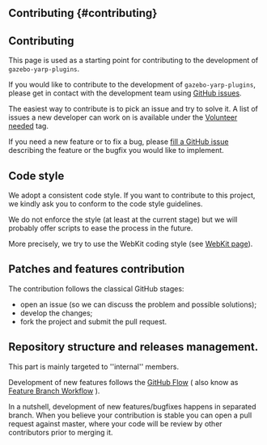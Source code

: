 Contributing {#contributing}
----------------------------

Contributing
------------

This page is used as a starting point for contributing to the development of `gazebo-yarp-plugins`.

If you would like to contribute to the development of `gazebo-yarp-plugins`, please get in contact with the development team using [GitHub issues](https://github.com/robotology/gazebo-yarp-plugins/issues).

The easiest way to contribute is to pick an issue and try to solve it. A list of issues a new developer can work on is available under the [Volunteer needed](https://github.com/robotology/gazebo-yarp-plugins/issues?labels=Volunteer+needed&page=1&state=open) tag.

If you need a new feature or to fix a bug, please [fill a GitHub issue](https://github.com/robotology/gazebo-yarp-plugins/issues/new) describing the feature or the bugfix you would like to implement.

## Code style
We adopt a consistent code style.
If you want to contribute to this project, we kindly ask you to conform to the code style guidelines.

We do not enforce the style (at least at the current stage) but we will probably offer scripts to ease the process in the future.

More precisely, we try to use the WebKit coding style (see [WebKit page](http://www.webkit.org/coding/coding-style.html)).

## Patches and features contribution
The contribution follows the classical GitHub stages:
* open an issue (so we can discuss the problem and possible solutions);
* develop the changes;
* fork the project and submit the pull request.

## Repository structure and releases management.
This part is mainly targeted to ''internal'' members.

Development of new features follows the [GitHub Flow](https://guides.github.com/introduction/flow/index.html) ( also know as [Feature Branch Workflow](https://www.atlassian.com/git/tutorials/comparing-workflows/feature-branch-workflow) ).

In a nutshell, development of new features/bugfixes happens in separated branch. When you believe your contribution is stable
you can open a pull request against master, where your code will be review by other contributors prior to merging it.  
